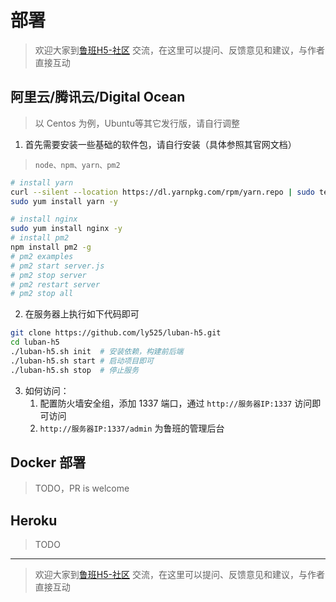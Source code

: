# 部署
> 欢迎大家到[鲁班H5-社区](https://support.qq.com/products/93432/) 交流，在这里可以提问、反馈意见和建议，与作者直接互动

## 阿里云/腾讯云/Digital Ocean
> 以 Centos 为例，Ubuntu等其它发行版，请自行调整

1. 首先需要安装一些基础的软件包，请自行安装（具体参照其官网文档）
>  `node、npm、yarn、pm2`

  ```bash
  # install yarn
  curl --silent --location https://dl.yarnpkg.com/rpm/yarn.repo | sudo tee /etc/yum.repos.d/yarn.repo
  sudo yum install yarn -y

  # install nginx
  sudo yum install nginx -y
  # install pm2
  npm install pm2 -g
  # pm2 examples
  # pm2 start server.js
  # pm2 stop server
  # pm2 restart server
  # pm2 stop all
  ```

2. 在服务器上执行如下代码即可

```bash
git clone https://github.com/ly525/luban-h5.git
cd luban-h5
./luban-h5.sh init  # 安装依赖，构建前后端
./luban-h5.sh start # 启动项目即可
./luban-h5.sh stop  # 停止服务
```

3.  如何访问：
    1.  配置防火墙安全组，添加 1337 端口，通过 `http://服务器IP:1337` 访问即可访问
    2. `http://服务器IP:1337/admin` 为鲁班的管理后台


## Docker 部署
> TODO，PR is welcome

## Heroku
> TODO

---

> 欢迎大家到[鲁班H5-社区](https://support.qq.com/products/93432/) 交流，在这里可以提问、反馈意见和建议，与作者直接互动


<Vssue issueId="7" />

